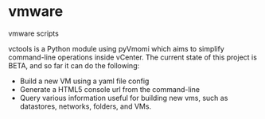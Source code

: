 vmware
======

vmware scripts

vctools is a Python module using pyVmomi which aims to simplify command-line operations inside vCenter.  The current state of this project is BETA, and so far it can do the following:
  - Build a new VM using a yaml file config
  - Generate a HTML5 console url from the command-line
  - Query various information useful for building new vms, such as datastores, networks, folders, and VMs.
